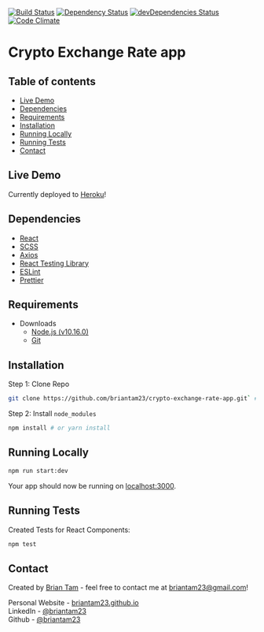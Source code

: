 [![Build Status](https://travis-ci.org/briantam23/crypto-exchange-rate-app.svg?branch=master)](https://travis-ci.org/briantam23/crypto-exchange-rate-app)
[![Dependency Status](https://david-dm.org/briantam23/crypto-exchange-rate-app.svg)](https://david-dm.org/briantam23/crypto-exchange-rate-app)
[![devDependencies Status](https://david-dm.org/briantam23/crypto-exchange-rate-app/dev-status.svg)](https://david-dm.org/briantam23/crypto-exchange-rate-app?type=dev)
[![Code Climate](https://codeclimate.com/github/briantam23/crypto-exchange-rate-app/badges/gpa.svg)](https://codeclimate.com/github/briantam23/crypto-exchange-rate-app/)

# Crypto Exchange Rate app

## Table of contents
* [Live Demo](#live-demo)
* [Dependencies](#dependencies)
* [Requirements](#requirements)
* [Installation](#installation)
* [Running Locally](#running-locally)
* [Running Tests](#running-tests)
* [Contact](#contact)

## Live Demo

Currently deployed to [Heroku](https://crypto-exchange-rate-app.herokuapp.com/)!

## Dependencies

* [React](https://reactjs.org)
* [SCSS](https://sass-lang.com/)
* [Axios](https://github.com/axios/axios)
* [React Testing Library](https://www.npmjs.com/package/@testing-library/react)
* [ESLint](https://eslint.org/)
* [Prettier](https://prettier.io/)

## Requirements

* Downloads
    * [Node.js (v10.16.0)](https://nodejs.org/en/)
    * [Git](https://git-scm.com/downloads)

## Installation

Step 1: Clone Repo
```sh
git clone https://github.com/briantam23/crypto-exchange-rate-app.git` # or clone your own fork
```

Step 2: Install `node_modules`
```sh
npm install # or yarn install
```

## Running Locally

```sh
npm run start:dev
```

Your app should now be running on [localhost:3000](http://localhost:3000).

## Running Tests

Created Tests for React Components:

```sh
npm test
``` 

## Contact
Created by [Brian Tam](http://briantam23.github.io) - feel free to contact me at [briantam23@gmail.com](mailto:briantam23@gmail.com)!

Personal Website - [briantam23.github.io](http://briantam23.github.io) <br/>
LinkedIn - [@briantam23](https://linkedin.com/in/briantam23/) <br/>
Github - [@briantam23](https://github.com/briantam23)
